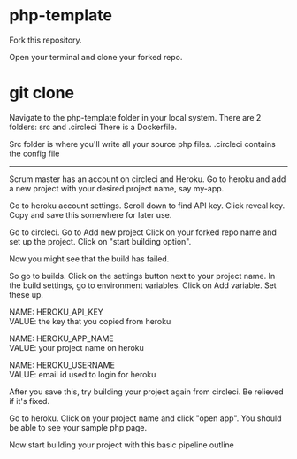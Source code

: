 # php-template

Fork this repository.

Open your terminal and clone your forked repo.
# git clone <cloning link>

Navigate to the php-template folder in your local system.
There are 2 folders: src and .circleci
There is a Dockerfile.

Src folder is where you'll write all your source php files.
.circleci contains the config file

------------------------------------------------------------------------

Scrum master has an account on circleci and Heroku.
Go to heroku and add a new project with your desired project name, say my-app.

Go to heroku account settings. Scroll down to find API key. Click reveal key. Copy and save this somewhere for later use.

Go to circleci.
Go to Add new project
Click on your forked repo name and set up the project. Click on "start building option".

Now you might see that the build has failed.

So go to builds.
Click on the settings button next to your project name.
In the build settings, go to environment variables.
Click on Add variable.
Set these up.

  NAME:   HEROKU_API_KEY  
  VALUE:   the key that you copied from heroku
                   
  NAME: HEROKU_APP_NAME                
  VALUE: your project name on heroku
  
  NAME: HEROKU_USERNAME               
  VALUE:  email id used to login for heroku
  
After you save this, try building your project again from circleci. Be relieved if it's fixed.

Go to heroku.
Click on your project name and click "open app". You should be able to see your sample php page.

Now start building your project with this basic pipeline outline
 




